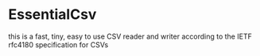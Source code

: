 # EssentialCsv
this is a fast, tiny, easy to use CSV reader and writer according to the IETF rfc4180 specification for CSVs
